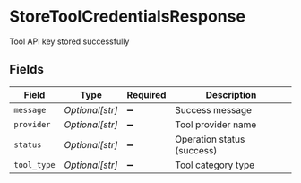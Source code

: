 # StoreToolCredentialsResponse

Tool API key stored successfully


## Fields

| Field                      | Type                       | Required                   | Description                |
| -------------------------- | -------------------------- | -------------------------- | -------------------------- |
| `message`                  | *Optional[str]*            | :heavy_minus_sign:         | Success message            |
| `provider`                 | *Optional[str]*            | :heavy_minus_sign:         | Tool provider name         |
| `status`                   | *Optional[str]*            | :heavy_minus_sign:         | Operation status (success) |
| `tool_type`                | *Optional[str]*            | :heavy_minus_sign:         | Tool category type         |